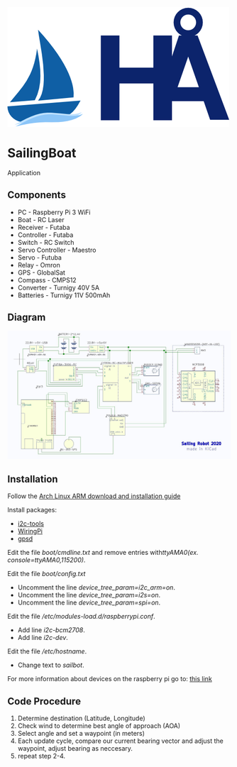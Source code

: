![alt text](logo.png "")
# SailingBoat
Application

## Components
- PC - Raspberry Pi 3 WiFi
- Boat - RC Laser
- Receiver - Futaba
- Controller - Futaba
- Switch - RC Switch
- Servo Controller - Maestro
- Servo - Futuba
- Relay - Omron
- GPS - GlobalSat
- Compass - CMPS12
- Converter - Turnigy 40V 5A
- Batteries - Turnigy 11V 500mAh

## Diagram
![alt text](doc/hardware/scheme_hardware.JPG "")

## Installation
Follow the [Arch Linux ARM download and installation guide](https://archlinuxarm.org/platforms/armv8/broadcom/raspberry-pi-3)

Install packages:
- [i2c-tools](https://www.archlinux.org/packages/community/x86_64/i2c-tools/)
- [WiringPi](https://github.com/WiringPi/WiringPi)
- [gpsd](https://www.archlinux.org/packages/community/x86_64/gpsd/)

Edit the file *boot/cmdline.txt* and remove entries with*ttyAMA0(ex. console=ttyAMA0,115200)*.

Edit the file *boot/config.txt*
- Uncomment the line *device_tree_param=i2c_arm=on*.
- Uncomment the line *device_tree_param=i2s=on*.
- Uncomment the line *device_tree_param=spi=on*.

Edit the file */etc/modules-load.d/raspberrypi.conf*.
- Add line *i2c-bcm2708*.
- Add line *i2c-dev*.

Edit the file */etc/hostname*.

- Change text to *sailbot*.

For more information about devices on the raspberry pi go to: [this link](https://archlinuxarm.org/wiki/Raspberry_Pi)

## Code Procedure

1. Determine destination (Latitude, Longitude)
2. Check wind to determine best angle of approach (AOA)
3. Select angle and set a waypoint (in meters)
4. Each update cycle, compare our current bearing vector and adjust the
   waypoint, adjust bearing as neccesary.
5. repeat step 2-4.

